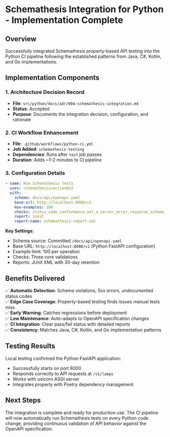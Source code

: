 # Schemathesis Integration for Python - Implementation Complete

## Overview

Successfully integrated Schemathesis property-based API testing into the Python CI pipeline following the established patterns from Java, C#, Kotlin, and Go implementations.

## Implementation Components

### 1. Architecture Decision Record
- **File**: `src/python/docs/adr/004-schemathesis-integration.md`
- **Status**: Accepted
- **Purpose**: Documents the integration decision, configuration, and rationale

### 2. CI Workflow Enhancement
- **File**: `.github/workflows/python-ci.yml`
- **Job Added**: `schemathesis-testing`
- **Dependencies**: Runs after `test` job passes
- **Duration**: Adds ~1-2 minutes to CI pipeline

### 3. Configuration Details

```yaml
- name: Run Schemathesis tests
  uses: schemathesis/action@v2
  with:
    schema: docs/api/openapi.yaml
    base-url: http://localhost:8000/v1
    max-examples: 100
    checks: status_code_conformance,not_a_server_error,response_schema_conformance
    report: junit
    report-name: schemathesis-report.xml
```

**Key Settings**:
- Schema source: Committed `/docs/api/openapi.yaml`
- Base URL: `http://localhost:8000/v1` (Python FastAPI configuration)
- Example limit: 100 per operation
- Checks: Three core validations
- Reports: JUnit XML with 30-day retention

## Benefits Delivered

✅ **Automatic Detection**: Schema violations, 5xx errors, undocumented status codes  
✅ **Edge Case Coverage**: Property-based testing finds issues manual tests miss  
✅ **Early Warning**: Catches regressions before deployment  
✅ **Low Maintenance**: Auto-adapts to OpenAPI specification changes  
✅ **CI Integration**: Clear pass/fail status with detailed reports  
✅ **Consistency**: Matches Java, C#, Kotlin, and Go implementation patterns  

## Testing Results

Local testing confirmed the Python FastAPI application:
- Successfully starts on port 8000
- Responds correctly to API requests at `/v1/lamps`
- Works with uvicorn ASGI server
- Integrates properly with Poetry dependency management

## Next Steps

The integration is complete and ready for production use. The CI pipeline will now automatically run Schemathesis tests on every Python code change, providing continuous validation of API behavior against the OpenAPI specification.